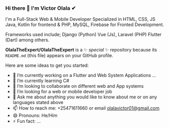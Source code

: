 ### Hi there 👋 I'm Victor Olala ✔
I'm a Full-Stack Web & Mobile Developer
Specialized in HTML, CSS, JS Java, Kotlin for frontend & PHP, MySQL, Firebase for Fronted Development.

Frameworks used include; Django (Python) Vue (Js), Laravel (PHP) Flutter (Dart)  among others.


**OlalaTheExpert/OlalaTheExpert** is a ✨ _special_ ✨ repository because its `README.md` (this file) appears on your GitHub profile.

Here are some ideas to get you started:

- 🔭 I’m currently working on a Flutter and Web System Applications ...
- 🌱 I’m currently learning C#
- 👯 I’m looking to collaborate on different web and App systems
- 🤔 I’m looking for a web or mobile developer job
- 💬 Ask me about anything you would like to know about me or on any languages stated above 
- 📫 How to reach me: +25471611660 or email olalavictor01@gmail.com
- 😄 Pronouns: He/Him
- ⚡ Fun fact: ...

